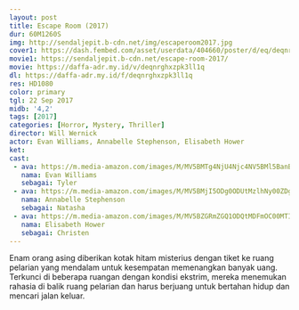 ```yaml
---
layout: post
title: Escape Room (2017)
dur: 60M1260S
img: http://sendaljepit.b-cdn.net/img/escaperoom2017.jpg
cover1: https://dash.fembed.com/asset/userdata/404660/poster/d/eq/deqnrghxzpk3ll1q.png?v=1654487254
movie1: https://sendaljepit.b-cdn.net/escape-room-2017/
movie: https://daffa-adr.my.id/v/deqnrghxzpk3ll1q
dl: https://daffa-adr.my.id/f/deqnrghxzpk3ll1q
res: HD1080
color: primary
tgl: 22 Sep 2017
midb: '4,2'
tags: [2017]
categories: [Horror, Mystery, Thriller]
director: Will Wernick
actor: Evan Williams, Annabelle Stephenson, Elisabeth Hower
ket: 
cast:
 - ava: https://m.media-amazon.com/images/M/MV5BMTg4NjU4Njc4NV5BMl5BanBnXkFtZTgwMDA5MzM1NTE@._V1_QL75_UX140_CR0,0,140,140_.jpg
   nama: Evan Williams
   sebagai: Tyler
 - ava: https://m.media-amazon.com/images/M/MV5BMjI5ODg0ODUtMzlhNy00ZDgxLTljZTAtMzcxZThjMzhhNWI4XkEyXkFqcGdeQXVyMzY1ODcxNTI@._V1_QL75_UX140_CR0,12,140,140_.jpg
   nama: Annabelle Stephenson
   sebagai: Natasha
 - ava: https://m.media-amazon.com/images/M/MV5BZGRmZGQ1ODQtMDFmOC00MTI4LWJjZDItMTQzNTc5NzIxOWI4XkEyXkFqcGdeQXVyMTMwMzQ4MjI@._V1_QL75_UX140_CR0,12,140,140_.jpg
   nama: Elisabeth Hower
   sebagai: Christen
---
```


Enam orang asing diberikan kotak hitam misterius dengan tiket ke ruang pelarian yang mendalam untuk kesempatan memenangkan banyak uang. Terkunci di beberapa ruangan dengan kondisi ekstrim, mereka menemukan rahasia di balik ruang pelarian dan harus berjuang untuk bertahan hidup dan mencari jalan keluar.
